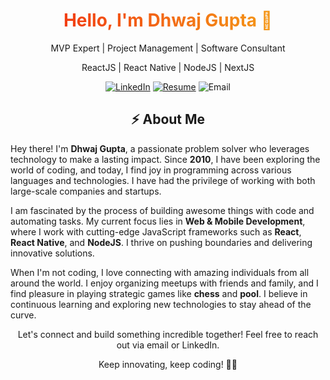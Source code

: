 <div align="center">
   <h1 style="background-image: linear-gradient(to right, #f12711, #f5af19); -webkit-background-clip: text; -webkit-text-fill-color: transparent;">Hello, I'm Dhwaj Gupta 👋</h1>

  <p>MVP Expert | Project Management | Software Consultant</p>

  <p>ReactJS | React Native | NodeJS | NextJS</p>

  [![LinkedIn](https://img.shields.io/badge/LinkedIn-Dhwaj%20Gupta-blue?style=flat&logo=linkedin)](https://www.linkedin.com/in/dhwajgupta/)
  [![Resume](https://img.shields.io/badge/Resume-Download%20Now-green)](https://drive.google.com/file/d/1JInJSLUiIHSfTfSnX93QuuqckBuHTcL4/view?usp=sharing)
  ![Email](https://img.shields.io/badge/Email-dhwajgupta27%40gmail.com-red)

  <h2>⚡ About Me</h2>
<div align="left">
  <p>Hey there! I'm <strong>Dhwaj Gupta</strong>, a passionate problem solver who leverages technology to make a lasting impact. Since <strong>2010</strong>, I have been exploring the world of coding, and today, I find joy in programming across various languages and technologies. I have had the privilege of working with both large-scale companies and startups.</p>

  <p>I am fascinated by the process of building awesome things with code and automating tasks. My current focus lies in <strong>Web & Mobile Development</strong>, where I work with cutting-edge JavaScript frameworks such as <strong>React</strong>, <strong>React Native</strong>, and <strong>NodeJS</strong>. I thrive on pushing boundaries and delivering innovative solutions.</p>

  <p>When I'm not coding, I love connecting with amazing individuals from all around the world. I enjoy organizing meetups with friends and family, and I find pleasure in playing strategic games like <strong>chess</strong> and <strong>pool</strong>. I believe in continuous learning and exploring new technologies to stay ahead of the curve.</p>
</div>
  <p>Let's connect and build something incredible together! Feel free to reach out via email or LinkedIn.</p>

  <p>Keep innovating, keep coding! 🚀🔥</p>
</div>
